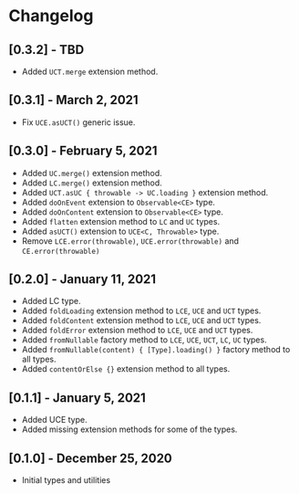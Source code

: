 # Changelog
## [0.3.2] - TBD
- Added `UCT.merge` extension method.

## [0.3.1] - March 2, 2021
- Fix `UCE.asUCT()` generic issue.

## [0.3.0] - February 5, 2021
- Added `UC.merge()` extension method.
- Added `LC.merge()` extension method.
- Added `UCT.asUC { throwable -> UC.loading }` extension method.
- Added `doOnEvent` extension to `Observable<CE>` type.
- Added `doOnContent` extension to `Observable<CE>` type.
- Added `flatten` extension method to `LC` and `UC` types.
- Added `asUCT()` extension to `UCE<C, Throwable>` type.
- Remove `LCE.error(throwable)`, `UCE.error(throwable)` and `CE.error(throwable)`

## [0.2.0] - January 11, 2021 
- Added LC type.
- Added `foldLoading` extension method to `LCE`, `UCE` and `UCT` types. 
- Added `foldContent` extension method to `LCE`, `UCE` and `UCT` types.
- Added `foldError` extension method to `LCE`, `UCE` and `UCT` types.
- Added `fromNullable` factory method to `LCE`, `UCE`, `UCT`, `LC`, `UC` types.
- Added `fromNullable(content) { [Type].loading() }` factory method to all types.
- Added `contentOrElse {}` extension method to all types.

## [0.1.1] - January 5, 2021
- Added UCE type.
- Added missing extension methods for some of the types. 

## [0.1.0] - December 25, 2020
- Initial types and utilities
